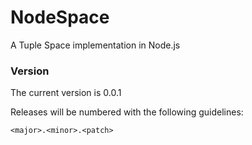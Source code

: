 NodeSpace
=========

A Tuple Space implementation in Node.js

### Version

The current version is 0.0.1

Releases will be numbered with the following guidelines:
	
	<major>.<minor>.<patch>